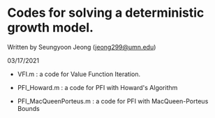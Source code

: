 # Codes for solving a deterministic growth model.

Written by Seungyoon Jeong (jeong299@umn.edu)
  
03/17/2021					          
  
- VFI.m : a code for Value Function Iteration. 

- PFI_Howard.m : a code for PFI with Howard's Algorithm

- PFI_MacQueenPorteus.m : a code for PFI with MacQueen-Porteus Bounds

